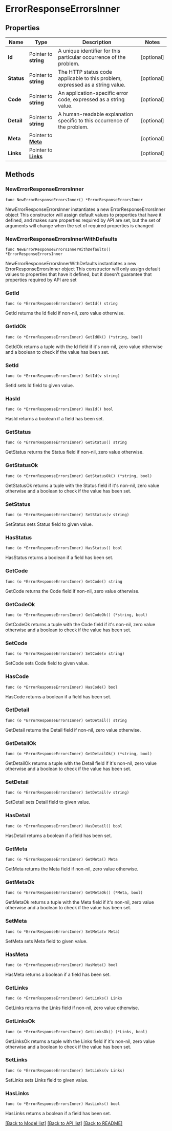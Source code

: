 # ErrorResponseErrorsInner

## Properties

Name | Type | Description | Notes
------------ | ------------- | ------------- | -------------
**Id** | Pointer to **string** | A unique identifier for this particular occurrence of the problem. | [optional] 
**Status** | Pointer to **string** | The HTTP status code applicable to this problem, expressed as a string value. | [optional] 
**Code** | Pointer to **string** | An application-specific error code, expressed as a string value. | [optional] 
**Detail** | Pointer to **string** | A human-readable explanation specific to this occurrence of the problem. | [optional] 
**Meta** | Pointer to [**Meta**](Meta.md) |  | [optional] 
**Links** | Pointer to [**Links**](Links.md) |  | [optional] 

## Methods

### NewErrorResponseErrorsInner

`func NewErrorResponseErrorsInner() *ErrorResponseErrorsInner`

NewErrorResponseErrorsInner instantiates a new ErrorResponseErrorsInner object
This constructor will assign default values to properties that have it defined,
and makes sure properties required by API are set, but the set of arguments
will change when the set of required properties is changed

### NewErrorResponseErrorsInnerWithDefaults

`func NewErrorResponseErrorsInnerWithDefaults() *ErrorResponseErrorsInner`

NewErrorResponseErrorsInnerWithDefaults instantiates a new ErrorResponseErrorsInner object
This constructor will only assign default values to properties that have it defined,
but it doesn't guarantee that properties required by API are set

### GetId

`func (o *ErrorResponseErrorsInner) GetId() string`

GetId returns the Id field if non-nil, zero value otherwise.

### GetIdOk

`func (o *ErrorResponseErrorsInner) GetIdOk() (*string, bool)`

GetIdOk returns a tuple with the Id field if it's non-nil, zero value otherwise
and a boolean to check if the value has been set.

### SetId

`func (o *ErrorResponseErrorsInner) SetId(v string)`

SetId sets Id field to given value.

### HasId

`func (o *ErrorResponseErrorsInner) HasId() bool`

HasId returns a boolean if a field has been set.

### GetStatus

`func (o *ErrorResponseErrorsInner) GetStatus() string`

GetStatus returns the Status field if non-nil, zero value otherwise.

### GetStatusOk

`func (o *ErrorResponseErrorsInner) GetStatusOk() (*string, bool)`

GetStatusOk returns a tuple with the Status field if it's non-nil, zero value otherwise
and a boolean to check if the value has been set.

### SetStatus

`func (o *ErrorResponseErrorsInner) SetStatus(v string)`

SetStatus sets Status field to given value.

### HasStatus

`func (o *ErrorResponseErrorsInner) HasStatus() bool`

HasStatus returns a boolean if a field has been set.

### GetCode

`func (o *ErrorResponseErrorsInner) GetCode() string`

GetCode returns the Code field if non-nil, zero value otherwise.

### GetCodeOk

`func (o *ErrorResponseErrorsInner) GetCodeOk() (*string, bool)`

GetCodeOk returns a tuple with the Code field if it's non-nil, zero value otherwise
and a boolean to check if the value has been set.

### SetCode

`func (o *ErrorResponseErrorsInner) SetCode(v string)`

SetCode sets Code field to given value.

### HasCode

`func (o *ErrorResponseErrorsInner) HasCode() bool`

HasCode returns a boolean if a field has been set.

### GetDetail

`func (o *ErrorResponseErrorsInner) GetDetail() string`

GetDetail returns the Detail field if non-nil, zero value otherwise.

### GetDetailOk

`func (o *ErrorResponseErrorsInner) GetDetailOk() (*string, bool)`

GetDetailOk returns a tuple with the Detail field if it's non-nil, zero value otherwise
and a boolean to check if the value has been set.

### SetDetail

`func (o *ErrorResponseErrorsInner) SetDetail(v string)`

SetDetail sets Detail field to given value.

### HasDetail

`func (o *ErrorResponseErrorsInner) HasDetail() bool`

HasDetail returns a boolean if a field has been set.

### GetMeta

`func (o *ErrorResponseErrorsInner) GetMeta() Meta`

GetMeta returns the Meta field if non-nil, zero value otherwise.

### GetMetaOk

`func (o *ErrorResponseErrorsInner) GetMetaOk() (*Meta, bool)`

GetMetaOk returns a tuple with the Meta field if it's non-nil, zero value otherwise
and a boolean to check if the value has been set.

### SetMeta

`func (o *ErrorResponseErrorsInner) SetMeta(v Meta)`

SetMeta sets Meta field to given value.

### HasMeta

`func (o *ErrorResponseErrorsInner) HasMeta() bool`

HasMeta returns a boolean if a field has been set.

### GetLinks

`func (o *ErrorResponseErrorsInner) GetLinks() Links`

GetLinks returns the Links field if non-nil, zero value otherwise.

### GetLinksOk

`func (o *ErrorResponseErrorsInner) GetLinksOk() (*Links, bool)`

GetLinksOk returns a tuple with the Links field if it's non-nil, zero value otherwise
and a boolean to check if the value has been set.

### SetLinks

`func (o *ErrorResponseErrorsInner) SetLinks(v Links)`

SetLinks sets Links field to given value.

### HasLinks

`func (o *ErrorResponseErrorsInner) HasLinks() bool`

HasLinks returns a boolean if a field has been set.


[[Back to Model list]](../README.md#documentation-for-models) [[Back to API list]](../README.md#documentation-for-api-endpoints) [[Back to README]](../README.md)



